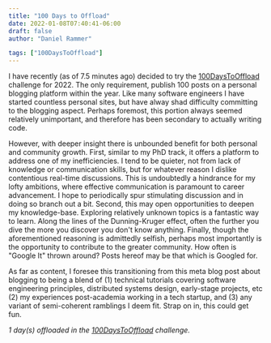 ```yaml
---
title: "100 Days to Offload"
date: 2022-01-08T07:40:41-06:00
draft: false
author: "Daniel Rammer"

tags: ["100DaysToOffload"]
---
```


I have recently (as of 7.5 minutes ago) decided to try the [100DaysToOffload](https://100daystooffload.com/) challenge for 2022. The only requirement, publish 100 posts on a personal blogging platform within the year. Like many software engineers I have started countless personal sites, but have alway shad difficulty committing to the blogging aspect. Perhaps foremost, this portion always seemed relatively unimportant, and therefore has been secondary to actually writing code.

However, with deeper insight there is unbounded benefit for both personal and community growth. First, similar to my PhD track, it offers a platform to address one of my inefficiencies. I tend to be quieter, not from lack of knowledge or communication skills, but for whatever reason I dislike contentious real-time discussions. This is undoubtedly a hindrance for my lofty ambitions, where effective communication is paramount to career advancement. I hope to periodically spur stimulating discussion and in doing so branch out a bit. Second, this may open opportunities to deepen my knowledge-base. Exploring relatively unknown topics is a fantastic way to learn. Along the lines of the Dunning-Kruger effect, often the further you dive the more you discover you don't know anything. Finally, though the aforementioned reasoning is admittedly selfish, perhaps most importantly is the opportunity to contribute to the greater community. How often is "Google It" thrown around? Posts hereof may be that which is Googled for.

As far as content, I foresee this transitioning from this meta blog post about blogging to being a blend of (1) technical tutorials covering software engineering principles, distributed systems design, early-stage projects, etc (2) my experiences post-academia working in a tech startup, and (3) any variant of semi-coherent ramblings I deem fit. Strap on in, this could get fun.

_1 day(s) offloaded in the [100DaysToOffload](https://100daystooffload.com/) challenge._
